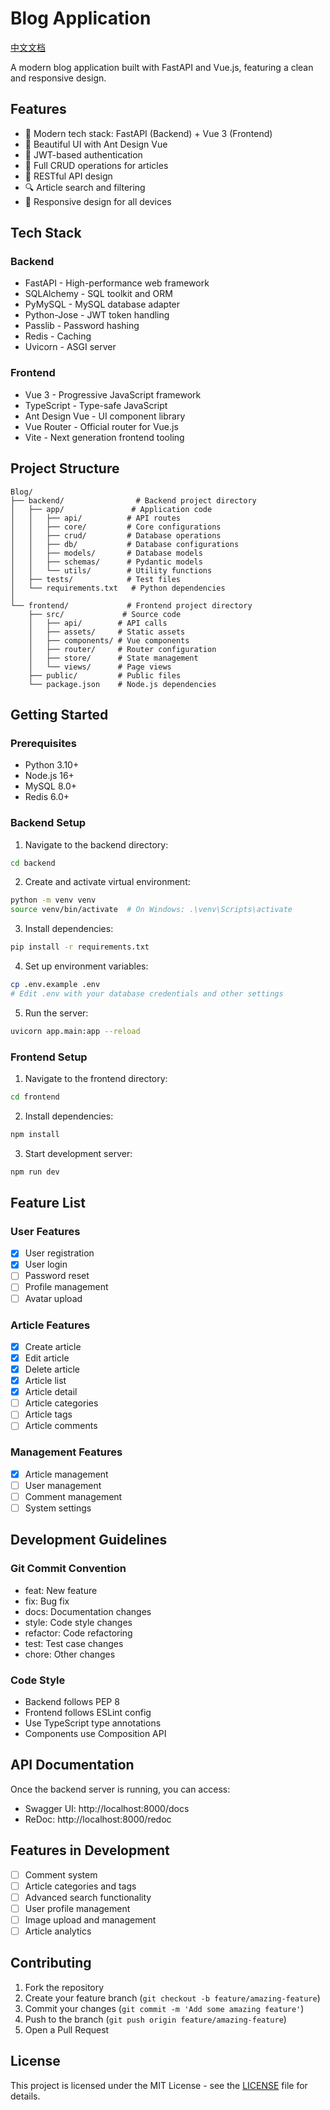 # Blog Application

[中文文档](README_zh.md)

A modern blog application built with FastAPI and Vue.js, featuring a clean and responsive design.

## Features

- 🚀 Modern tech stack: FastAPI (Backend) + Vue 3 (Frontend)
- 🎨 Beautiful UI with Ant Design Vue
- 🔐 JWT-based authentication
- 📝 Full CRUD operations for articles
- 🎯 RESTful API design
- 🔍 Article search and filtering
- 📱 Responsive design for all devices

## Tech Stack

### Backend
- FastAPI - High-performance web framework
- SQLAlchemy - SQL toolkit and ORM
- PyMySQL - MySQL database adapter
- Python-Jose - JWT token handling
- Passlib - Password hashing
- Redis - Caching
- Uvicorn - ASGI server

### Frontend
- Vue 3 - Progressive JavaScript framework
- TypeScript - Type-safe JavaScript
- Ant Design Vue - UI component library
- Vue Router - Official router for Vue.js
- Vite - Next generation frontend tooling

## Project Structure

```
Blog/
├── backend/                # Backend project directory
│   ├── app/               # Application code
│   │   ├── api/          # API routes
│   │   ├── core/         # Core configurations
│   │   ├── crud/         # Database operations
│   │   ├── db/           # Database configurations
│   │   ├── models/       # Database models
│   │   ├── schemas/      # Pydantic models
│   │   └── utils/        # Utility functions
│   ├── tests/            # Test files
│   └── requirements.txt   # Python dependencies
│
└── frontend/             # Frontend project directory
    ├── src/             # Source code
    │   ├── api/        # API calls
    │   ├── assets/     # Static assets
    │   ├── components/ # Vue components
    │   ├── router/     # Router configuration
    │   ├── store/      # State management
    │   └── views/      # Page views
    ├── public/         # Public files
    └── package.json    # Node.js dependencies
```

## Getting Started

### Prerequisites
- Python 3.10+
- Node.js 16+
- MySQL 8.0+
- Redis 6.0+

### Backend Setup

1. Navigate to the backend directory:
```bash
cd backend
```

2. Create and activate virtual environment:
```bash
python -m venv venv
source venv/bin/activate  # On Windows: .\venv\Scripts\activate
```

3. Install dependencies:
```bash
pip install -r requirements.txt
```

4. Set up environment variables:
```bash
cp .env.example .env
# Edit .env with your database credentials and other settings
```

5. Run the server:
```bash
uvicorn app.main:app --reload
```

### Frontend Setup

1. Navigate to the frontend directory:
```bash
cd frontend
```

2. Install dependencies:
```bash
npm install
```

3. Start development server:
```bash
npm run dev
```

## Feature List

### User Features
- [x] User registration
- [x] User login
- [ ] Password reset
- [ ] Profile management
- [ ] Avatar upload

### Article Features
- [x] Create article
- [x] Edit article
- [x] Delete article
- [x] Article list
- [x] Article detail
- [ ] Article categories
- [ ] Article tags
- [ ] Article comments

### Management Features
- [x] Article management
- [ ] User management
- [ ] Comment management
- [ ] System settings

## Development Guidelines

### Git Commit Convention
- feat: New feature
- fix: Bug fix
- docs: Documentation changes
- style: Code style changes
- refactor: Code refactoring
- test: Test case changes
- chore: Other changes

### Code Style
- Backend follows PEP 8
- Frontend follows ESLint config
- Use TypeScript type annotations
- Components use Composition API

## API Documentation

Once the backend server is running, you can access:
- Swagger UI: http://localhost:8000/docs
- ReDoc: http://localhost:8000/redoc

## Features in Development

- [ ] Comment system
- [ ] Article categories and tags
- [ ] Advanced search functionality
- [ ] User profile management
- [ ] Image upload and management
- [ ] Article analytics

## Contributing

1. Fork the repository
2. Create your feature branch (`git checkout -b feature/amazing-feature`)
3. Commit your changes (`git commit -m 'Add some amazing feature'`)
4. Push to the branch (`git push origin feature/amazing-feature`)
5. Open a Pull Request

## License

This project is licensed under the MIT License - see the [LICENSE](LICENSE) file for details.